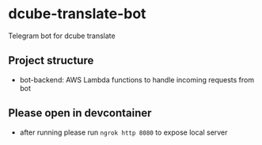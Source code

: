 # dcube-translate-bot

Telegram bot for dcube translate

## Project structure

- bot-backend: AWS Lambda functions to handle incoming requests from bot

## Please open in devcontainer

- after running please run `ngrok http 8080` to expose local server
